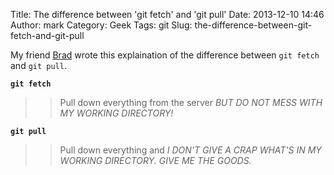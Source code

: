 Title: The difference between 'git fetch' and 'git pull'
Date: 2013-12-10 14:46
Author: mark
Category: Geek
Tags: git
Slug: the-difference-between-git-fetch-and-git-pull

My friend [Brad](https://twitter.com/bradleycorn) wrote this explaination of the difference between `git fetch` and `git pull`.

**`git fetch`**
>> Pull down everything from the server *BUT DO NOT MESS WITH MY WORKING DIRECTORY!*

**`git pull`**
>> Pull down everything and *I DON'T GIVE A CRAP WHAT'S IN MY WORKING DIRECTORY. GIVE ME THE GOODS.*
